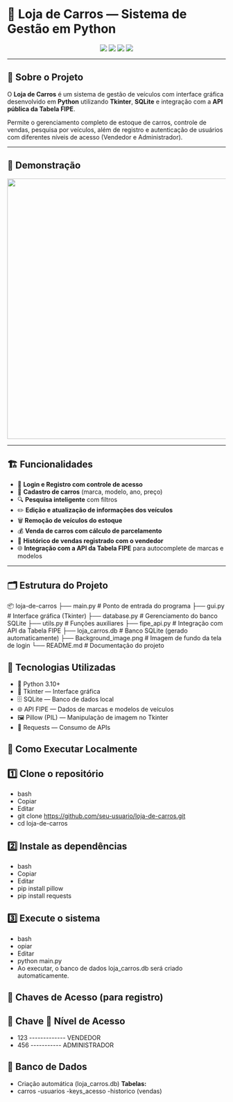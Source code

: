 # 🚗 Loja de Carros — Sistema de Gestão em Python

<p align="center">
  <img src="https://img.shields.io/badge/Python-3.10+-blue?style=for-the-badge&logo=python" />
  <img src="https://img.shields.io/badge/Tkinter-GUI-lightgrey?style=for-the-badge" />
  <img src="https://img.shields.io/badge/SQLite-Database-003B57?style=for-the-badge&logo=sqlite" />
  <img src="https://img.shields.io/badge/API-FIPE-blueviolet?style=for-the-badge" />
</p>

---

## 🎯 **Sobre o Projeto**

O **Loja de Carros** é um sistema de gestão de veículos com interface gráfica desenvolvido em **Python** utilizando **Tkinter**, **SQLite** e integração com a **API pública da Tabela FIPE**.

Permite o gerenciamento completo de estoque de carros, controle de vendas, pesquisa por veículos, além de registro e autenticação de usuários com diferentes níveis de acesso (Vendedor e Administrador).

---

## 📸 **Demonstração**

<p align="center">
  <img src="https://user-images.githubusercontent.com/yourimage.png" width="600"/>
</p>

---

## 🏗️ **Funcionalidades**

- 🔑 **Login e Registro com controle de acesso**
- 🚗 **Cadastro de carros** (marca, modelo, ano, preço)
- 🔍 **Pesquisa inteligente** com filtros
- ✏️ **Edição e atualização de informações dos veículos**
- 🗑️ **Remoção de veículos do estoque**
- 💰 **Venda de carros com cálculo de parcelamento**
- 📜 **Histórico de vendas registrado com o vendedor**
- 🌐 **Integração com a API da Tabela FIPE** para autocomplete de marcas e modelos

---

## 🗂️ **Estrutura do Projeto**


📦 loja-de-carros
├── main.py               # Ponto de entrada do programa
├── gui.py                # Interface gráfica (Tkinter)
├── database.py           # Gerenciamento do banco SQLite
├── utils.py              # Funções auxiliares
├── fipe_api.py           # Integração com API da Tabela FIPE
├── loja_carros.db        # Banco SQLite (gerado automaticamente)
├── Background_image.png  # Imagem de fundo da tela de login
└── README.md             # Documentação do projeto


## 🔧 **Tecnologias Utilizadas**

- 🐍 Python 3.10+
- 🎨 Tkinter — Interface gráfica
- 🗄️ SQLite — Banco de dados local
- 🌐 API FIPE — Dados de marcas e modelos de veículos
- 🖼️ Pillow (PIL) — Manipulação de imagem no Tkinter
- 🔗 Requests — Consumo de APIs


## 🚀 **Como Executar Localmente** 

## 1️⃣ **Clone o repositório**
- bash
- Copiar
- Editar
- git clone https://github.com/seu-usuario/loja-de-carros.git
- cd loja-de-carros
 
## 2️⃣ **Instale as dependências**
- bash
- Copiar
- Editar
- pip install pillow
- pip install requests

## 3️⃣ **Execute o sistema**
- bash
- opiar
- Editar
- python main.py
- Ao executar, o banco de dados loja_carros.db será criado automaticamente.

## 🔑 **Chaves de Acesso (para registro)**
## 🔑 **Chave	🔐 Nível de Acesso**
- 123  -------------  VENDEDOR
- 456  -----------  ADMINISTRADOR

## 🏦 **Banco de Dados**

- Criação automática (loja_carros.db)
**Tabelas:**
- carros
-usuarios
-keys_acesso
-historico (vendas)

```plaintext
